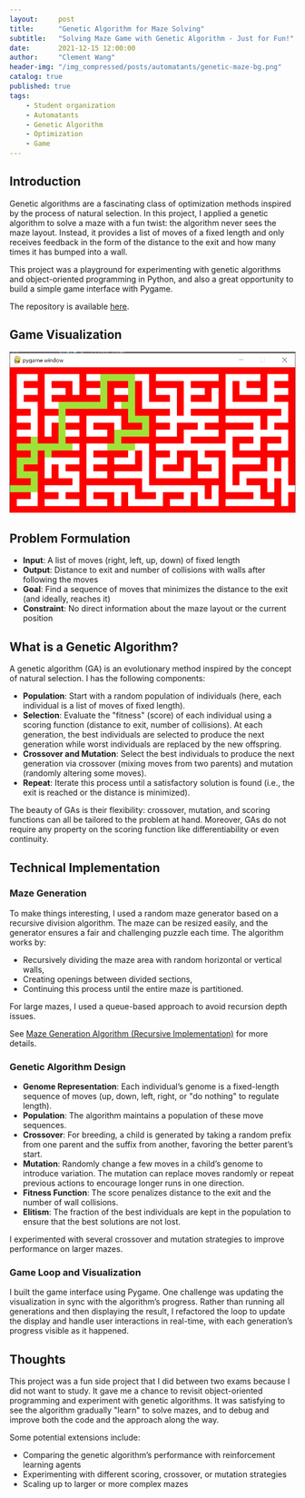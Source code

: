 ```yaml
---
layout:     post
title:      "Genetic Algorithm for Maze Solving"
subtitle:   "Solving Maze Game with Genetic Algorithm - Just for Fun!"
date:       2021-12-15 12:00:00
author:     "Clement Wang"
header-img: "/img_compressed/posts/automatants/genetic-maze-bg.png"
catalog: true
published: true
tags:
    - Student organization
    - Automatants
    - Genetic Algorithm
    - Optimization
    - Game
---
```


## Introduction

Genetic algorithms are a fascinating class of optimization methods inspired by the process of natural selection. In this project, I applied a genetic algorithm to solve a maze with a fun twist: the algorithm never sees the maze layout. Instead, it provides a list of moves of a fixed length and only receives feedback in the form of the distance to the exit and how many times it has bumped into a wall.

This project was a playground for experimenting with genetic algorithms and object-oriented programming in Python, and also a great opportunity to build a simple game interface with Pygame.

The repository is available [here](https://github.com/clementw168/Genetic-Maze).

## Game Visualization

![Image of the game](/img_compressed/posts/automatants/genetic-maze.png)

## Problem Formulation

- **Input**: A list of moves (right, left, up, down) of fixed length
- **Output**: Distance to exit and number of collisions with walls after following the moves
- **Goal**: Find a sequence of moves that minimizes the distance to the exit (and ideally, reaches it)
- **Constraint**: No direct information about the maze layout or the current position

## What is a Genetic Algorithm?

A genetic algorithm (GA) is an evolutionary method inspired by the concept of natural selection. I has the following components:

- **Population**: Start with a random population of individuals (here, each individual is a list of moves of fixed length).
- **Selection**: Evaluate the "fitness" (score) of each individual using a scoring function (distance to exit, number of collisions). At each generation, the best individuals are selected to produce the next generation while worst individuals are replaced by the new offspring.
- **Crossover and Mutation**: Select the best individuals to produce the next generation via crossover (mixing moves from two parents) and mutation (randomly altering some moves).
- **Repeat**: Iterate this process until a satisfactory solution is found (i.e., the exit is reached or the distance is minimized).

The beauty of GAs is their flexibility: crossover, mutation, and scoring functions can all be tailored to the problem at hand. Moreover, GAs do not require any property on the scoring function like differentiability or even continuity.

## Technical Implementation

### Maze Generation

To make things interesting, I used a random maze generator based on a recursive division algorithm. The maze can be resized easily, and the generator ensures a fair and challenging puzzle each time. The algorithm works by:
- Recursively dividing the maze area with random horizontal or vertical walls,
- Creating openings between divided sections,
- Continuing this process until the entire maze is partitioned.

For large mazes, I used a queue-based approach to avoid recursion depth issues.

See [Maze Generation Algorithm (Recursive Implementation)](https://en.wikipedia.org/wiki/Maze_generation_algorithm#Recursive_implementation) for more details.

### Genetic Algorithm Design

- **Genome Representation**: Each individual’s genome is a fixed-length sequence of moves (up, down, left, right, or "do nothing" to regulate length).
- **Population**: The algorithm maintains a population of these move sequences.
- **Crossover**: For breeding, a child is generated by taking a random prefix from one parent and the suffix from another, favoring the better parent’s start.
- **Mutation**: Randomly change a few moves in a child’s genome to introduce variation. The mutation can replace moves randomly or repeat previous actions to encourage longer runs in one direction.
- **Fitness Function**: The score penalizes distance to the exit and the number of wall collisions.
- **Elitism**: The fraction of the best individuals are kept in the population to ensure that the best solutions are not lost.

I experimented with several crossover and mutation strategies to improve performance on larger mazes.

### Game Loop and Visualization

I built the game interface using Pygame. One challenge was updating the visualization in sync with the algorithm’s progress. Rather than running all generations and then displaying the result, I refactored the loop to update the display and handle user interactions in real-time, with each generation’s progress visible as it happened.


## Thoughts

This project was a fun side project that I did between two exams because I did not want to study. It gave me a chance to revisit object-oriented programming and experiment with genetic algorithms. It was satisfying to see the algorithm gradually "learn" to solve mazes, and to debug and improve both the code and the approach along the way.

Some potential extensions include:
- Comparing the genetic algorithm’s performance with reinforcement learning agents
- Experimenting with different scoring, crossover, or mutation strategies
- Scaling up to larger or more complex mazes

